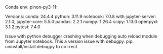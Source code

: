 Conda env: pinon-py3-11:

Versions:
conda: 24.4.4
python: 3.11.9
notebook: 7.0.8 with jupyter-server: 2.1.0, jupyter-core: 5.5.0
pandas: 2.2.1
numpy: 1.26.4
scipy: 1.13.0
openpyxl: 3.1.2
pytest: 7.4.0


Issue with python debugger crashing when debugging auto reload module from Jupyter notebook.  This a version issue with debugpy.  pip uninstall/install debugpy to co
rrect.
